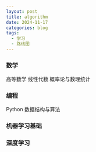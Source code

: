 ```yaml
---
layout: post
title: algorithm
date: 2024-11-17
categories: blog
tags:
  - 学习
  - 路线图
---
```

### 数学

高等数学
线性代数
概率论与数理统计

### 编程

Python
数据结构与算法


### 机器学习基础

### 深度学习


